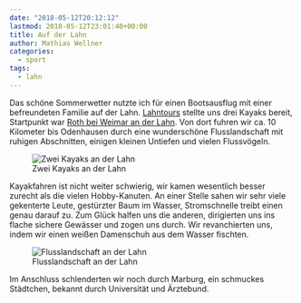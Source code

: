 ```yaml
---
date: "2018-05-12T20:12:12"
lastmod: 2018-05-12T23:01:40+00:00
title: Auf der Lahn
author: Mathias Wellner
categories:
  - sport
tags:
  - lahn
---
```

Das schöne Sommerwetter nutzte ich für einen Bootsausflug mit einer befreundeten Familie auf der Lahn. [Lahntours](http://www.lahntours.de/) stellte uns drei Kayaks bereit, Startpunkt war [Roth bei Weimar an der Lahn](https://de.wikipedia.org/wiki/Roth_(Weimar)). Von dort fuhren wir ca. 10 Kilometer bis Odenhausen durch eine wunderschöne Flusslandschaft mit ruhigen Abschnitten, einigen kleinen Untiefen und vielen Flussvögeln. 

<figure>
  <img sizes="80vw" srcset="https://farm1.staticflickr.com/957/42019498902_42963270a0_n.jpg 320w, https://farm1.staticflickr.com/957/42019498902_42963270a0_z.jpg 640w, https://farm1.staticflickr.com/957/42019498902_42963270a0_c.jpg 800w, https://farm1.staticflickr.com/957/42019498902_4514380498_h.jpg 1600w, https://farm1.staticflickr.com/957/42019498902_7b7f16ac28_k.jpg 2048w" src="https://farm1.staticflickr.com/957/42019498902_42963270a0_b.jpg" alt="Zwei Kayaks an der Lahn">
  <figcaption>Zwei Kayaks an der Lahn</figcaption>
</figure>

<!--more-->

Kayakfahren ist nicht weiter schwierig, wir kamen wesentlich besser zurecht als die vielen Hobby-Kanuten. An einer Stelle sahen wir sehr viele gekenterte Leute, gestürzter Baum im Wasser, Stromschnelle treibt einen genau darauf zu. Zum Glück halfen uns die anderen, dirigierten uns ins flache sichere Gewässer und zogen uns durch. Wir revanchierten uns, indem wir einen weißen Damenschuh aus dem Wasser fischten. 

<figure>
  <img sizes="80vw" srcset="https://farm1.staticflickr.com/956/42019497782_92d8ffec7d_n.jpg 320w, https://farm1.staticflickr.com/956/42019497782_92d8ffec7d_z.jpg 640w, https://farm1.staticflickr.com/956/42019497782_92d8ffec7d_c.jpg 800w, https://farm1.staticflickr.com/956/42019497782_db96090d07_h.jpg 1600w, https://farm1.staticflickr.com/956/42019497782_bd7ccd9157_k.jpg 2048w" src="https://farm1.staticflickr.com/956/42019497782_92d8ffec7d_b.jpg" alt="Flusslandschaft an der Lahn">
  <figcaption>Flusslandschaft an der Lahn</figcaption>
</figure>

Im Anschluss schlenderten wir noch durch Marburg, ein schmuckes Städtchen, bekannt durch Universität und Ärztebund. 